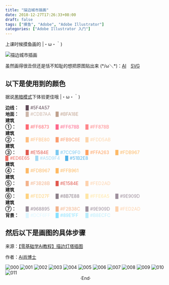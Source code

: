 ```yaml
---
title: "描边城市插画"
date: 2018-12-27T17:26:33+08:00
draft: false
tags: ["摸鱼", "Adobe", "Adobe Illustrator"]
categories: ["Adobe Illustrator 入门"]
---
```

<!-- 
<img alt="" src="https://mogeko.github.io/images/040/" >
<span class="spoiler" ></span>
&emsp;&emsp;
 -->

上课时候摸鱼画的 |・ω・｀)

![描边城市插画](https://mogeko.github.io/images/040/INDIA.png)

虽然画得很丑但还是恬不知耻的想把原图贴出来 (\*/ω＼\*)：[AI](https://mogeko.github.io/images/040/INDIA.ai)&emsp;[SVG](https://mogeko.github.io/images/040/INDIA.svg)

## 以下是使用到的颜色

据说<a href="javascript:void(0);" class="theme-switch">黑暗模式</a>下体验更佳哦  |・ω・｀)

<div>
<b  style="width:60px;display:inline-block;">边线：</b>
<span style="width:90px;display:inline-block;color:#5F4A57">▉ #5F4A57</span><br>
<b  style="width:60px;display:inline-block;">地面：</b>
<span style="width:90px;display:inline-block;color:#CDB7AA">▉ #CDB7AA</span>
<span style="width:90px;display:inline-block;color:#BFA18E">▉ #BFA18E</span><br>
<b  style="width:60px;display:inline-block;">建筑①：</b>
<span style="width:90px;display:inline-block;color:#FF6873">▉ #FF6873</span>
<span style="width:90px;display:inline-block;color:#FF678B">▉ #FF678B</span>
<span style="width:90px;display:inline-block;color:#FF878B">▉ #FF878B</span><br>
<b  style="width:60px;display:inline-block;">建筑②：</b>
<span style="width:90px;display:inline-block;color:#FFBE80">▉ #FFBE80</span>
<span style="width:90px;display:inline-block;color:#FB9C6E">▉ #FB9C6E</span>
<span style="width:90px;display:inline-block;color:#FDD5AB">▉ #FDD5AB</span><br>
<b  style="width:60px;display:inline-block;">建筑③：</b>
<span style="width:90px;display:inline-block;color:#E1584E">▉ #E1584E</span>
<span style="width:90px;display:inline-block;color:#7CC9F0">▉ #7CC9F0</span>
<span style="width:90px;display:inline-block;color:#FFA263">▉ #FFA263</span>
<span style="width:90px;display:inline-block;color:#FDB967">▉ #FDB967</span>
<span style="width:90px;display:inline-block;color:#ED6E65">▉ #ED6E65</span>
<span style="width:90px;display:inline-block;color:#A5D9F4">▉ #A5D9F4</span>
<span style="width:90px;display:inline-block;color:#51B2E8">▉ #51B2E8</span><br>
<b  style="width:60px;display:inline-block;">建筑④：</b>
<span style="width:90px;display:inline-block;color:#FDB967">▉ #FDB967</span>
<span style="width:90px;display:inline-block;color:#FFB961">▉ #FFB961</span><br>
<b  style="width:60px;display:inline-block;">建筑⑤：</b>
<span style="width:90px;display:inline-block;color:#F3B28B">▉ #F3B28B</span>
<span style="width:90px;display:inline-block;color:#E1584E">▉ #E1584E</span>
<span style="width:90px;display:inline-block;color:#FED2AD">▉ #FED2AD</span><br>
<b  style="width:60px;display:inline-block;">建筑⑥：</b>
<span style="width:90px;display:inline-block;color:#FED27F">▉ #FED27F</span>
<span style="width:90px;display:inline-block;color:#8B7E88">▉ #8B7E88</span>
<span style="width:90px;display:inline-block;color:#FFE6A5">▉ #FFE6A5</span>
<span style="width:90px;display:inline-block;color:#9E909D">▉ #9E909D</span><br>
<b  style="width:60px;display:inline-block;">建筑⑦：</b>
<span style="width:90px;display:inline-block;color:#968895">▉ #968895</span>
<span style="width:90px;display:inline-block;color:#F2B38C">▉ #F2B38C</span>
<span style="width:90px;display:inline-block;color:#9E909D">▉ #9E909D</span>
<span style="width:90px;display:inline-block;color:#FED2AD">▉ #FED2AD</span><br>
<b  style="width:60px;display:inline-block;">背景：</b>
<span style="width:90px;display:inline-block;color:#DCF6FF">▉ #DCF6FF</span>
<span style="width:90px;display:inline-block;color: #89E1FF">▉  #89E1FF</span>
<span style="width:90px;display:inline-block;color:#B8ECFC">▉ #B8ECFC</span><br>
</div>











<!-- 
<div  style="overflow:auto">
<table>
<thead>
<tr>
<th colspan="9">Color list</th>
</tr>
</thead>
<tbody>
<tr>
<td align="center" nowrap="nowrap"><b>地面</b></td>
<td align="center" nowrap="nowrap"><b>建筑①</b></td>
<td align="center" nowrap="nowrap"><b>建筑②</b></td>
<td align="center" nowrap="nowrap"><b>建筑③</b></td>
<td align="center" nowrap="nowrap"><b>建筑④</b></td>
<td align="center" nowrap="nowrap"><b>建筑⑤</b></td>
<td align="center" nowrap="nowrap"><b>建筑⑥</b></td>
<td align="center" nowrap="nowrap"><b>建筑⑦</b></td>
<td align="center" nowrap="nowrap"><b>背景</b></td>
</tr>
<tr>
<td align="center" nowrap="nowrap"><span style="color:#CDB7AA">▉ #CDB7AA</span></td>
<td align="center" nowrap="nowrap"><span style="color:#FF6873">▉ #FF6873</span></td>
<td align="center" nowrap="nowrap"><span style="color:#FFBE80">▉ #FFBE80</span></td>
<td align="center" nowrap="nowrap"><span style="color:#E1584E">▉ #E1584E</span></td>
<td align="center" nowrap="nowrap"><span style="color:#FDB967">▉ #FDB967</span></td>
<td align="center" nowrap="nowrap"><span style="color:#F3B28B">▉ #F3B28B</span></td>
<td align="center" nowrap="nowrap"><span style="color:#FED27F">▉ #FED27F</span></td>
<td align="center" nowrap="nowrap"><span style="color:#968895">▉ #968895</span></td>
<td align="center" nowrap="nowrap"><span style="color:#DCF6FF">▉ #DCF6FF</span></td>
</tr>
<tr>
<td align="center" nowrap="nowrap"></td>
<td align="center" nowrap="nowrap"><span style="color:#FF678B">▉ #FF678B</span></td>
<td align="center" nowrap="nowrap"></td>
<td align="center" nowrap="nowrap"><span style="color:#7CC9F0">▉ #7CC9F0</span></td>
<td align="center" nowrap="nowrap"></td>
<td align="center" nowrap="nowrap"><span style="color:#E1584E">▉ #E1584E</span></td>
<td align="center" nowrap="nowrap"><span style="color:#8B7E88">▉ #8B7E88</span></td>
<td align="center" nowrap="nowrap"><span style="color:#F2B38C">▉ #F2B38C</span></td>
<td align="center" nowrap="nowrap"><span style="color:#89E1FF">▉ #89E1FF</span></td>
</tr>
<tr>
<td align="center" nowrap="nowrap"></td>
<td align="center" nowrap="nowrap"></td>
<td align="center" nowrap="nowrap"></td>
<td align="center" nowrap="nowrap"><span style="color:#FFA263">▉ #FFA263</span></td>
<td align="center" nowrap="nowrap"></td>
<td align="center" nowrap="nowrap"></td>
<td align="center" nowrap="nowrap"></td>
<td align="center" nowrap="nowrap"></td>
<td align="center" nowrap="nowrap"></td>
</tr>
<tr>
<td align="center" colspan="8"><b>高光</b></td>
<td align="center" nowrap="nowrap"><b>云</b></td>
</tr>
<tr>
<td align="center" nowrap="nowrap"><span style="color:#BFA18E">▉ #BFA18E</span></td>
<td align="center" nowrap="nowrap"><span style="color:#FF878B">▉ #FF878B</span></td>
<td align="center" nowrap="nowrap"><span style="color:#FB9C6E">▉ #FB9C6E</span></td>
<td align="center" nowrap="nowrap"><span style="color:#FDB967">▉ #FDB967</span></td>
<td align="center" nowrap="nowrap"><span style="color:#FFB961">▉ #FFB961</span></td>
<td align="center" nowrap="nowrap"><span style="color:#FED2AD">▉ #FED2AD</span></td>
<td align="center" nowrap="nowrap"><span style="color:#FFE6A5">▉ #FFE6A5</span></td>
<td align="center" nowrap="nowrap"><span style="color:#9E909D">▉ #9E909D</span></td>
<td align="center" nowrap="nowrap"><span style="color:#B8ECFC">▉ #B8ECFC</span></td>
</tr>
<tr>
<td align="center" nowrap="nowrap"></td>
<td align="center" nowrap="nowrap"></td>
<td align="center" nowrap="nowrap"><span style="color:#FDD5AB">▉ #FDD5AB</span></td>
<td align="center" nowrap="nowrap"><span style="color:#ED6E65">▉ #ED6E65</span></td>
<td align="center" nowrap="nowrap"></td>
<td align="center" nowrap="nowrap"></td>
<td align="center" nowrap="nowrap"><span style="color:#9E909D">▉ #9E909D</span></td>
<td align="center" nowrap="nowrap"><span style="color:#FED2AD">▉ #FED2AD</span></td>
<td align="center" nowrap="nowrap"><span style="color:#DCF6FF">▉ #DCF6FF</span></td>
</tr>
<tr>
<td align="center" nowrap="nowrap"></td>
<td align="center" nowrap="nowrap"></td>
<td align="center" nowrap="nowrap"></td>
<td align="center" nowrap="nowrap"><span style="color:#A5D9F4">▉ #A5D9F4</span></td>
<td align="center" nowrap="nowrap"></td>
<td align="center" nowrap="nowrap"></td>
<td align="center" nowrap="nowrap"></td>
<td align="center" nowrap="nowrap"></td>
<td align="center" nowrap="nowrap"></td>
</tr>
<tr>
<td align="center" nowrap="nowrap"></td>
<td align="center" nowrap="nowrap"></td>
<td align="center" nowrap="nowrap"></td>
<td align="center" nowrap="nowrap"><span style="color:#51B2E8">▉ #51B2E8</span></td>
<td align="center" nowrap="nowrap"></td>
<td align="center" nowrap="nowrap"></td>
<td align="center" nowrap="nowrap"></td>
<td align="center" nowrap="nowrap"></td>
<td align="center" nowrap="nowrap"></td>
</tr>
<tr>
<td align="center"><b>边线</b></td>
<td colspan="8"><span style="color:#5F4A57">▉ #5F4A57</span></td>
</tr>
</tbody>
</table>
</div>
 -->

## 然后以下是画图的具体步骤

来源：[【零基础学Ai教程】描边灯塔插图](https://www.zcool.com.cn/article/ZODQwOTYw.html)

作者：[Ai肖博士](https://www.zcool.com.cn/u/14824754)

<img alt="000" src="https://mogeko.github.io/images/040/000.jpg" >

<img alt="001" src="https://mogeko.github.io/images/040/001.jpg" >

<img alt="002" src="https://mogeko.github.io/images/040/002.jpg" >

<img alt="003" src="https://mogeko.github.io/images/040/003.jpg" >

<img alt="004" src="https://mogeko.github.io/images/040/004.jpg" >

<img alt="005" src="https://mogeko.github.io/images/040/005.jpg" >

<img alt="006" src="https://mogeko.github.io/images/040/006.jpg" >

<img alt="007" src="https://mogeko.github.io/images/040/007.jpg" >

<img alt="008" src="https://mogeko.github.io/images/040/008.jpg" >

<img alt="009" src="https://mogeko.github.io/images/040/009.jpg" >

<img alt="010" src="https://mogeko.github.io/images/040/010.jpg" >

<img alt="011" src="https://mogeko.github.io/images/040/011.jpg" >





<br>

<center>  ·End·  </center>
